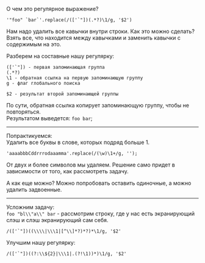О чем это регулярное выражение?
```
'"foo" `bar`'.replace(/(['`"])(.*?)\1/g, '$2')
```

Нам надо удалить все кавычки внутри строки. Как это можно сделать?  
Взять все, что находится между кавычками и заменить кавычки с содержимым на это.

Разберем на составные нашу регулярку:
```
(['`"]) - первая запоминающая группа
(.*?)
\1 - обратная ссылка на первую запоминающую группу
g - флаг глобального поиска

$2 - результат второй запоминающей группы
```

По сути, обратная ссылка копирует запоминающую группу, чтобы не повторяться.  
Результатом выведется: `foo bar`;

---
Попрактикуемся:  
Удалить все буквы в слове, которых подряд больше 1.

```
'aaaabbbCddrrrodaaamma'.replace(/(\w)\1+/g, '');
```
От двух и более символов мы удаляем. Решение само придет в зависимости от того,
как рассмотреть задачу.

А как еще можно? Можно попробовать оставить одиночные, а можно удалить задвоенные.

---
Усложним задачу:  
`foo "bl\\"a\\" bar` - рассмотрим строку, где у нас есть экранирующий слэш и слэш
экранирующий сам себя.

```
/(['`"])((\\\\|\\\1|[^\\]*?)*?)*\1/g, '$2'
```

Улучшим нашу регулярку:
```
/(['`"])((?:\\${2}|\\\1|.(?!\1))*)\1/g, '$2'
```
